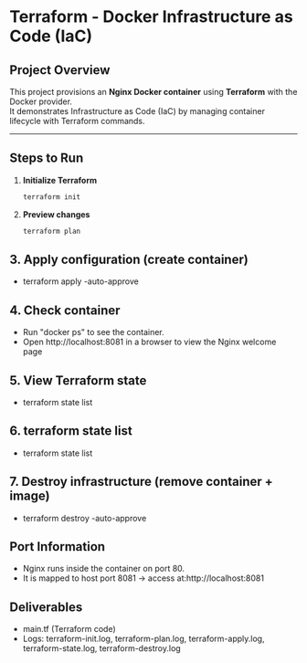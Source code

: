# Terraform - Docker Infrastructure as Code (IaC)

##  Project Overview
This project provisions an **Nginx Docker container** using **Terraform** with the Docker provider.  
It demonstrates Infrastructure as Code (IaC) by managing container lifecycle with Terraform commands.

---

##  Steps to Run

1. **Initialize Terraform**
   ```bash
   terraform init
2. **Preview changes**
    ```bash
    terraform plan
## 3. Apply configuration (create container)
- terraform apply -auto-approve
## 4. Check container
- Run "docker ps" to see the container.
- Open http://localhost:8081
 in a browser to view the Nginx welcome page
## 5. View Terraform state
- terraform state list
## 6. terraform state list
- terraform state list
## 7. Destroy infrastructure (remove container + image)
- terraform destroy -auto-approve
## Port Information
- Nginx runs inside the container on port 80.
- It is mapped to host port 8081 → access at:http://localhost:8081
## Deliverables
- main.tf (Terraform code)
- Logs: terraform-init.log, terraform-plan.log, terraform-apply.log, terraform-state.log, terraform-destroy.log
  

